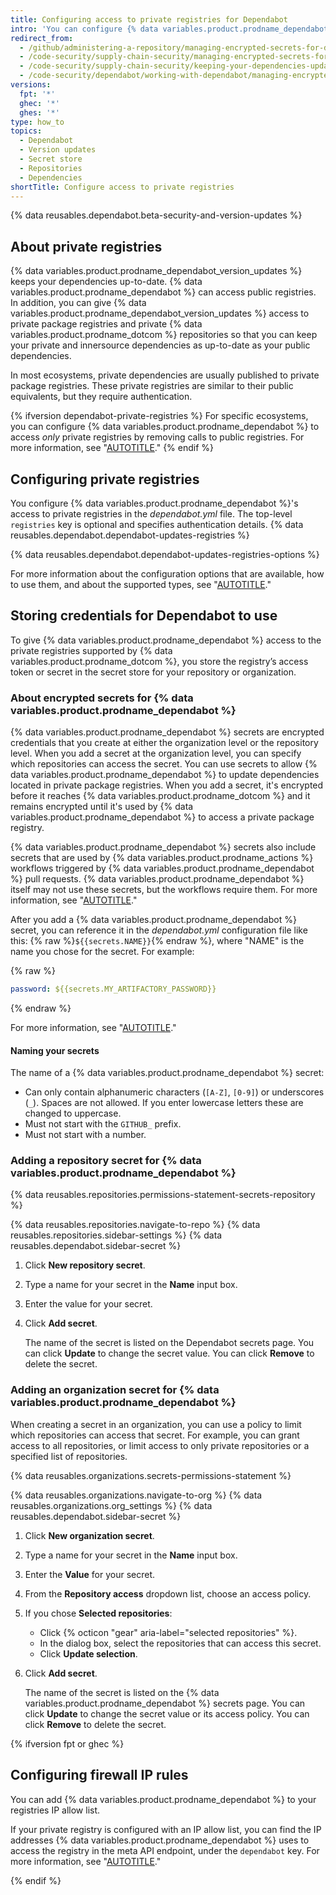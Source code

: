 ```yaml
---
title: Configuring access to private registries for Dependabot
intro: 'You can configure {% data variables.product.prodname_dependabot %} to access dependencies stored in private registries. You can store authentication information, like passwords and access tokens, as encrypted secrets and then reference these in the {% data variables.product.prodname_dependabot %} configuration file.{% ifversion fpt or ghec %} You can also add {% data variables.product.prodname_dependabot %} to your registries IP allow list.{% endif %}'
redirect_from:
  - /github/administering-a-repository/managing-encrypted-secrets-for-dependabot
  - /code-security/supply-chain-security/managing-encrypted-secrets-for-dependabot
  - /code-security/supply-chain-security/keeping-your-dependencies-updated-automatically/managing-encrypted-secrets-for-dependabot
  - /code-security/dependabot/working-with-dependabot/managing-encrypted-secrets-for-dependabot
versions:
  fpt: '*'
  ghec: '*'
  ghes: '*'
type: how_to
topics:
  - Dependabot
  - Version updates
  - Secret store
  - Repositories
  - Dependencies
shortTitle: Configure access to private registries
---
```


{% data reusables.dependabot.beta-security-and-version-updates %}

## About private registries

{% data variables.product.prodname_dependabot_version_updates %} keeps your dependencies up-to-date. {% data variables.product.prodname_dependabot %} can access public registries. In addition, you can give {% data variables.product.prodname_dependabot_version_updates %} access to private package registries and private {% data variables.product.prodname_dotcom %} repositories so that you can keep your private and innersource dependencies as up-to-date as your public dependencies.

In most ecosystems, private dependencies are usually published to private package registries. These private registries are similar to their public equivalents, but they require authentication.

{% ifversion dependabot-private-registries %}
For specific ecosystems, you can configure {% data variables.product.prodname_dependabot %} to access _only_ private registries by removing calls to public registries. For more information, see "[AUTOTITLE](/code-security/dependabot/working-with-dependabot/removing-dependabot-access-to-public-registries)."
{% endif %}

## Configuring private registries

You configure {% data variables.product.prodname_dependabot %}'s access to private registries in the _dependabot.yml_ file.
The top-level `registries` key is optional and specifies authentication details. {% data reusables.dependabot.dependabot-updates-registries %}

{% data reusables.dependabot.dependabot-updates-registries-options %}

For more information about the configuration options that are available, how to use them, and about the supported types, see "[AUTOTITLE](/code-security/dependabot/dependabot-version-updates/configuration-options-for-the-dependabot.yml-file#configuration-options-for-private-registries)."

## Storing credentials for Dependabot to use

To give {% data variables.product.prodname_dependabot %} access to the private registries supported by {% data variables.product.prodname_dotcom %}, you store the registry’s access token or secret in the secret store for your repository or organization.

### About encrypted secrets for {% data variables.product.prodname_dependabot %}

{% data variables.product.prodname_dependabot %} secrets are encrypted credentials that you create at either the organization level or the repository level.
When you add a secret at the organization level, you can specify which repositories can access the secret. You can use secrets to allow {% data variables.product.prodname_dependabot %} to update dependencies located in private package registries. When you add a secret, it's encrypted before it reaches {% data variables.product.prodname_dotcom %} and it remains encrypted until it's used by {% data variables.product.prodname_dependabot %} to access a private package registry.

{% data variables.product.prodname_dependabot %} secrets also include secrets that are used by {% data variables.product.prodname_actions %} workflows triggered by {% data variables.product.prodname_dependabot %} pull requests. {% data variables.product.prodname_dependabot %} itself may not use these secrets, but the workflows require them. For more information, see "[AUTOTITLE](/code-security/dependabot/working-with-dependabot/automating-dependabot-with-github-actions#accessing-secrets)."

After you add a {% data variables.product.prodname_dependabot %} secret, you can reference it in the _dependabot.yml_ configuration file like this: {% raw %}`${{secrets.NAME}}`{% endraw %}, where "NAME" is the name you chose for the secret. For example:

{% raw %}

```yaml
password: ${{secrets.MY_ARTIFACTORY_PASSWORD}}
```

{% endraw %}

For more information, see "[AUTOTITLE](/code-security/dependabot/dependabot-version-updates/configuration-options-for-the-dependabot.yml-file#configuration-options-for-private-registries)."

#### Naming your secrets

The name of a {% data variables.product.prodname_dependabot %} secret:
- Can only contain alphanumeric characters (`[A-Z]`, `[0-9]`) or underscores (`_`). Spaces are not allowed. If you enter lowercase letters these are changed to uppercase.
- Must not start with the `GITHUB_` prefix.
- Must not start with a number.

### Adding a repository secret for {% data variables.product.prodname_dependabot %}

{% data reusables.repositories.permissions-statement-secrets-repository %}

{% data reusables.repositories.navigate-to-repo %}
{% data reusables.repositories.sidebar-settings %}
{% data reusables.dependabot.sidebar-secret %}
1. Click **New repository secret**.
1. Type a name for your secret in the **Name** input box.
1. Enter the value for your secret.
1. Click **Add secret**.

   The name of the secret is listed on the Dependabot secrets page. You can click **Update** to change the secret value. You can click **Remove** to delete the secret.

### Adding an organization secret for {% data variables.product.prodname_dependabot %}

When creating a secret in an organization, you can use a policy to limit which repositories can access that secret. For example, you can grant access to all repositories, or limit access to only private repositories or a specified list of repositories.

{% data reusables.organizations.secrets-permissions-statement %}

{% data reusables.organizations.navigate-to-org %}
{% data reusables.organizations.org_settings %}
{% data reusables.dependabot.sidebar-secret %}
1. Click **New organization secret**.
1. Type a name for your secret in the **Name** input box.
1. Enter the **Value** for your secret.
1. From the **Repository access** dropdown list, choose an access policy.
1. If you chose **Selected repositories**:

   - Click {% octicon "gear" aria-label="selected repositories" %}.
   - In the dialog box, select the repositories that can access this secret.
   - Click **Update selection**.

1. Click **Add secret**.

   The name of the secret is listed on the {% data variables.product.prodname_dependabot %} secrets page. You can click **Update** to change the secret value or its access policy. You can click **Remove** to delete the secret.

{% ifversion fpt or ghec %}

## Configuring firewall IP rules

You can add {% data variables.product.prodname_dependabot %} to your registries IP allow list.

If your private registry is configured with an IP allow list, you can find the IP addresses {% data variables.product.prodname_dependabot %} uses to access the registry in the meta API endpoint, under the `dependabot` key. For more information, see "[AUTOTITLE](/rest/meta)."

{% endif %}
